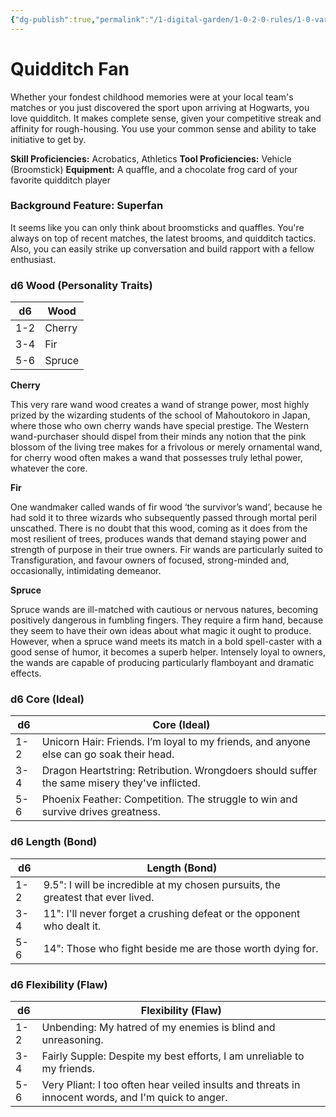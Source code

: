 ```yaml
---
{"dg-publish":true,"permalink":"/1-digital-garden/1-0-2-0-rules/1-0-variant-rules/01-06-1-8-background-quidditch-fan/"}
---
```


# Quidditch Fan

Whether your fondest childhood memories were at your local team's matches or you just discovered the sport upon arriving at Hogwarts, you love quidditch. It makes complete sense, given your competitive streak and affinity for rough-housing. You use your common sense and ability to take initiative to get by.

**Skill Proficiencies:** Acrobatics, Athletics
**Tool Proficiencies:** Vehicle (Broomstick)
**Equipment:** A quaffle, and a chocolate frog card of your favorite quidditch player

### Background Feature: Superfan

It seems like you can only think about broomsticks and quaffles. You're always on top of recent matches, the latest brooms, and quidditch tactics. Also, you can easily strike up conversation and build rapport with a fellow enthusiast.

### **d6 Wood (Personality Traits)**

| d6  | Wood     |
| --- | -------- |
| 1-2 | Cherry   |
| 3-4 | Fir      |
| 5-6 | Spruce   |
**Cherry**

This very rare wand wood creates a wand of strange power, most highly prized by the wizarding students of the school of Mahoutokoro in Japan, where those who own cherry wands have special prestige. The Western wand-purchaser should dispel from their minds any notion that the pink blossom of the living tree makes for a frivolous or merely ornamental wand, for cherry wood often makes a wand that possesses truly lethal power, whatever the core.

**Fir**

One wandmaker called wands of fir wood ‘the survivor’s wand’, because he had sold it to three wizards who subsequently passed through mortal peril unscathed. There is no doubt that this wood, coming as it does from the most resilient of trees, produces wands that demand staying power and strength of purpose in their true owners. Fir wands are particularly suited to Transfiguration, and favour owners of focused, strong-minded and, occasionally, intimidating demeanor.

**Spruce**

Spruce wands are ill-matched with cautious or nervous natures, becoming positively dangerous in fumbling fingers. They require a firm hand, because they seem to have their own ideas about what magic it ought to produce. However, when a spruce wand meets its match in a bold spell-caster with a good sense of humor, it becomes a superb helper. Intensely loyal to owners, the wands are capable of producing particularly flamboyant and dramatic effects.

### **d6 Core (Ideal)**

| d6  | Core (Ideal)                                                                |
| --- | --------------------------------------------------------------------------- |
| 1-2 | Unicorn Hair: Friends. I’m loyal to my friends, and anyone else can go soak their head. |
| 3-4 | Dragon Heartstring: Retribution. Wrongdoers should suffer the same misery they've inflicted. |
| 5-6 | Phoenix Feather: Competition. The struggle to win and survive drives greatness. |

### **d6 Length (Bond)**

| d6  | Length (Bond)                                                                                                    |
| --- | ---------------------------------------------------------------------------------------------------------------- |
| 1-2 | 9.5": I will be incredible at my chosen pursuits, the greatest that ever lived.                               |
| 3-4 | 11": I'll never forget a crushing defeat or the opponent who dealt it.                                            |
| 5-6 | 14": Those who fight beside me are those worth dying for.                                        |
### **d6 Flexibility (Flaw)**

| d6  | Flexibility (Flaw)                                                                  |
| --- | ----------------------------------------------------------------------------------- |
| 1-2 | Unbending: My hatred of my enemies is blind and unreasoning. |
| 3-4 | Fairly Supple: Despite my best efforts, I am unreliable to my friends. |
| 5-6 | Very Pliant: I too often hear veiled insults and threats in innocent words, and I'm quick to anger. |